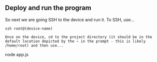 ## Deploy and run the program

So next we are going SSH to the device and run it.
To SSH, use...
```
ssh root@(device-name)

Once on the device, cd to the project directory (it should be in the default location depicted by the ~ in the prompt - this is likely /home/root) and then use...

```
node app.js
```